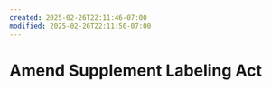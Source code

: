 ```yaml
---
created: 2025-02-26T22:11:46-07:00
modified: 2025-02-26T22:11:50-07:00
---
```


# Amend Supplement Labeling Act

